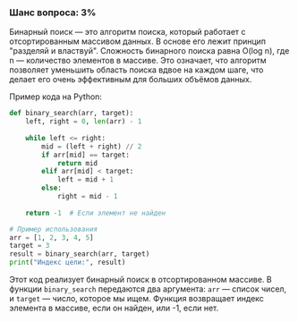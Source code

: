 ### Шанс вопроса: 3%

Бинарный поиск — это алгоритм поиска, который работает с отсортированным массивом данных. В основе его лежит принцип "разделяй и властвуй". Сложность бинарного поиска равна O(log n), где n — количество элементов в массиве. Это означает, что алгоритм позволяет уменьшить область поиска вдвое на каждом шаге, что делает его очень эффективным для больших объёмов данных.

Пример кода на Python:
```python
def binary_search(arr, target):
    left, right = 0, len(arr) - 1
    
    while left <= right:
        mid = (left + right) // 2
        if arr[mid] == target:
            return mid
        elif arr[mid] < target:
            left = mid + 1
        else:
            right = mid - 1
    
    return -1  # Если элемент не найден

# Пример использования
arr = [1, 2, 3, 4, 5]
target = 3
result = binary_search(arr, target)
print("Индекс цели:", result)
```
Этот код реализует бинарный поиск в отсортированном массиве. В функции `binary_search` передаются два аргумента: `arr` — список чисел, и `target` — число, которое мы ищем. Функция возвращает индекс элемента в массиве, если он найден, или -1, если нет.